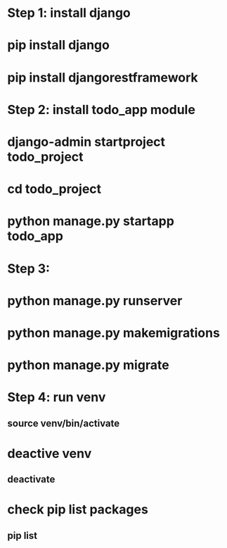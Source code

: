 
# Step 1: install django
# pip install django
# pip install djangorestframework

# Step 2: install todo_app module
# django-admin startproject todo_project
# cd todo_project
# python manage.py startapp todo_app

# Step 3:
# python manage.py runserver
# python manage.py makemigrations
# python manage.py migrate

# Step 4: run venv
## source venv/bin/activate

# deactive venv 
## deactivate

# check pip list packages
## pip list
